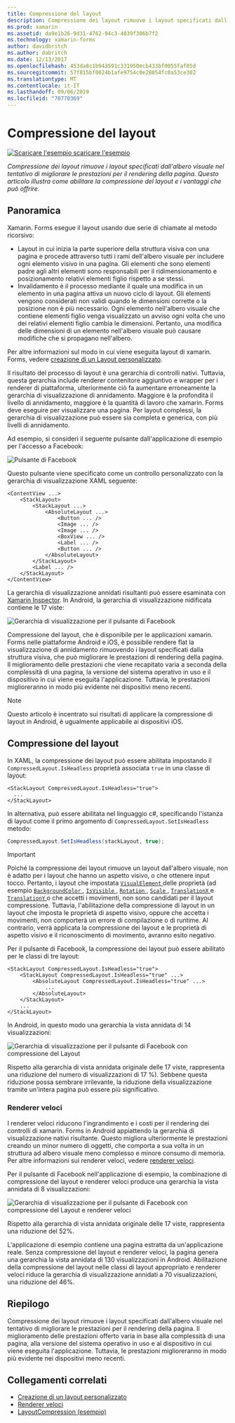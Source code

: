 ```yaml
---
title: Compressione del layout
description: Compressione dei layout rimuove i layout specificati dall'albero visuale nel tentativo di migliorare le prestazioni per il rendering della pagina. Questo articolo illustra come abilitare la compressione del layout e i vantaggi che può offrire.
ms.prod: xamarin
ms.assetid: da9e1b26-9d31-4762-94c3-4039f306b7f2
ms.technology: xamarin-forms
author: davidbritch
ms.author: dabritch
ms.date: 12/13/2017
ms.openlocfilehash: 453da8c1b943591c331950ecb433bf0055faf85d
ms.sourcegitcommit: 57f815bf0024b1afe9754c0e28054fc0a53ce302
ms.translationtype: MT
ms.contentlocale: it-IT
ms.lasthandoff: 09/06/2019
ms.locfileid: "70770369"
---
```

# <a name="layout-compression"></a>Compressione del layout

[![Scaricare l'esempio](~/media/shared/download.png) scaricare l'esempio](https://docs.microsoft.com/samples/xamarin/xamarin-forms-samples/userinterface-layoutcompression)

_Compressione dei layout rimuove i layout specificati dall'albero visuale nel tentativo di migliorare le prestazioni per il rendering della pagina. Questo articolo illustra come abilitare la compressione del layout e i vantaggi che può offrire._

## <a name="overview"></a>Panoramica

Xamarin. Forms esegue il layout usando due serie di chiamate al metodo ricorsivo:

- Layout in cui inizia la parte superiore della struttura visiva con una pagina e procede attraverso tutti i rami dell'albero visuale per includere ogni elemento visivo in una pagina. Gli elementi che sono elementi padre agli altri elementi sono responsabili per il ridimensionamento e posizionamento relativi elementi figlio rispetto a se stessi.
- Invalidamento è il processo mediante il quale una modifica in un elemento in una pagina attiva un nuovo ciclo di layout. Gli elementi vengono considerati non validi quando le dimensioni corrette o la posizione non è più necessario. Ogni elemento nell'albero visuale che contiene elementi figlio venga visualizzato un avviso ogni volta che uno dei relativi elementi figlio cambia le dimensioni. Pertanto, una modifica delle dimensioni di un elemento nell'albero visuale può causare modifiche che si propagano nell'albero.

Per altre informazioni sul modo in cui viene eseguita layout di xamarin. Forms, vedere [creazione di un Layout personalizzato](~/xamarin-forms/user-interface/layouts/custom.md).

Il risultato del processo di layout è una gerarchia di controlli nativi. Tuttavia, questa gerarchia include renderer contenitore aggiuntivo e wrapper per i renderer di piattaforma, ulteriormente ciò fa aumentare erroneamente la gerarchia di visualizzazione di annidamento. Maggiore è la profondità il livello di annidamento, maggiore è la quantità di lavoro che xamarin. Forms deve eseguire per visualizzare una pagina. Per layout complessi, la gerarchia di visualizzazione può essere sia completa e generica, con più livelli di annidamento.

Ad esempio, si consideri il seguente pulsante dall'applicazione di esempio per l'accesso a Facebook:

![](layout-compression-images/facebook-button.png "Pulsante di Facebook")

Questo pulsante viene specificato come un controllo personalizzato con la gerarchia di visualizzazione XAML seguente:

```xaml
<ContentView ...>
    <StackLayout>
        <StackLayout ...>
            <AbsoluteLayout ...>
                <Button ... />    
                <Image ... />
                <Image ... />
                <BoxView ... />
                <Label ... />
                <Button ... />
            </AbsoluteLayout>
        </StackLayout>
        <Label ... />
    </StackLayout>    
</ContentView>
```

La gerarchia di visualizzazione annidati risultanti può essere esaminata con [Xamarin Inspector](~/tools/inspector/index.md). In Android, la gerarchia di visualizzazione nidificata contiene le 17 viste:

![](layout-compression-images/no-compression.png "Gerarchia di visualizzazione per il pulsante di Facebook")

Compressione del layout, che è disponibile per le applicazioni xamarin. Forms nelle piattaforme Android e iOS, è possibile rendere flat la visualizzazione di annidamento rimuovendo i layout specificati dalla struttura visiva, che può migliorare le prestazioni di rendering della pagina. Il miglioramento delle prestazioni che viene recapitato varia a seconda della complessità di una pagina, la versione del sistema operativo in uso e il dispositivo in cui viene eseguita l'applicazione. Tuttavia, le prestazioni miglioreranno in modo più evidente nei dispositivi meno recenti.

> [!NOTE]
> Questo articolo è incentrato sui risultati di applicare la compressione di layout in Android, è ugualmente applicabile ai dispositivi iOS.

## <a name="layout-compression"></a>Compressione del layout

In XAML, la compressione dei layout può essere abilitata impostando il `CompressedLayout.IsHeadless` proprietà associata `true` in una classe di layout:

```xaml
<StackLayout CompressedLayout.IsHeadless="true">
  ...
</StackLayout>   
```

In alternativa, può essere abilitata nel linguaggio c#, specificando l'istanza di layout come il primo argomento di `CompressedLayout.SetIsHeadless` metodo:

```csharp
CompressedLayout.SetIsHeadless(stackLayout, true);
```

> [!IMPORTANT]
> Poiché la compressione dei layout rimuove un layout dall'albero visuale, non è adatto per i layout che hanno un aspetto visivo, o che ottenere input tocco. Pertanto, i layout che impostata [ `VisualElement` ](xref:Xamarin.Forms.VisualElement) delle proprietà (ad esempio [ `BackgroundColor` ](xref:Xamarin.Forms.VisualElement.BackgroundColor), [ `IsVisible` ](xref:Xamarin.Forms.VisualElement.IsVisible), [ `Rotation` ](xref:Xamarin.Forms.VisualElement.Rotation), [ `Scale` ](xref:Xamarin.Forms.VisualElement.Scale), [ `TranslationX` ](xref:Xamarin.Forms.VisualElement.TranslationX) e [ `TranslationY` ](xref:Xamarin.Forms.VisualElement.TranslationY) o che accetti i movimenti, non sono candidati per il layout compressione. Tuttavia, l'abilitazione della compressione di layout in un layout che imposta le proprietà di aspetto visivo, oppure che accetta i movimenti, non comporterà un errore di compilazione o di runtime. Al contrario, verrà applicata la compressione dei layout e le proprietà di aspetto visivo e il riconoscimento di movimento, avranno esito negativo.

Per il pulsante di Facebook, la compressione dei layout può essere abilitato per le classi di tre layout:

```xaml
<StackLayout CompressedLayout.IsHeadless="true">
    <StackLayout CompressedLayout.IsHeadless="true" ...>
        <AbsoluteLayout CompressedLayout.IsHeadless="true" ...>
            ...
        </AbsoluteLayout>
    </StackLayout>
    ...
</StackLayout>  
```

In Android, in questo modo una gerarchia la vista annidata di 14 visualizzazioni:

![](layout-compression-images/layout-compression.png "Gerarchia di visualizzazione per il pulsante di Facebook con compressione del Layout")

Rispetto alla gerarchia di vista annidata originale delle 17 viste, rappresenta una riduzione del numero di visualizzazioni di 17 %). Sebbene questa riduzione possa sembrare irrilevante, la riduzione della visualizzazione tramite un'intera pagina può essere più significativo.

### <a name="fast-renderers"></a>Renderer veloci

I renderer veloci riducono l'ingrandimento e i costi per il rendering dei controlli di xamarin. Forms in Android appiattendo la gerarchia di visualizzazione nativi risultante. Questo migliora ulteriormente le prestazioni creando un minor numero di oggetti, che comporta a sua volta in un struttura ad albero visuale meno complesso e minore consumo di memoria. Per altre informazioni sui renderer veloci, vedere [renderer veloci](~/xamarin-forms/internals/fast-renderers.md).

Per il pulsante di Facebook nell'applicazione di esempio, la combinazione di compressione del layout e renderer veloci produce una gerarchia la vista annidata di 8 visualizzazioni:

![](layout-compression-images/layout-compression-with-fast-renderers.png "Gerarchia di visualizzazione per il pulsante di Facebook con compressione del Layout e renderer veloci")

Rispetto alla gerarchia di vista annidata originale delle 17 viste, rappresenta una riduzione del 52%.

L'applicazione di esempio contiene una pagina estratta da un'applicazione reale. Senza compressione del layout e renderer veloci, la pagina genera una gerarchia la vista annidata di 130 visualizzazioni in Android. Abilitazione della compressione del layout nelle classi di layout appropriato e renderer veloci riduce la gerarchia di visualizzazione annidati a 70 visualizzazioni, una riduzione del 46%.

## <a name="summary"></a>Riepilogo

Compressione dei layout rimuove i layout specificati dall'albero visuale nel tentativo di migliorare le prestazioni per il rendering della pagina. Il miglioramento delle prestazioni offerto varia in base alla complessità di una pagina, alla versione del sistema operativo in uso e al dispositivo in cui viene eseguita l'applicazione. Tuttavia, le prestazioni miglioreranno in modo più evidente nei dispositivi meno recenti.

## <a name="related-links"></a>Collegamenti correlati

- [Creazione di un layout personalizzato](~/xamarin-forms/user-interface/layouts/custom.md)
- [Renderer veloci](~/xamarin-forms/internals/fast-renderers.md)
- [LayoutCompression (esempio)](https://docs.microsoft.com/samples/xamarin/xamarin-forms-samples/userinterface-layoutcompression)
